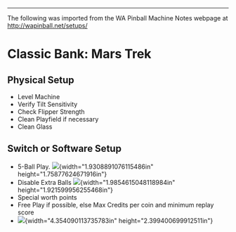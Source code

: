 ***
The following was imported from the WA Pinball Machine Notes webpage at http://wapinball.net/setups/
# Classic Bank: Mars Trek
## Physical Setup
-   Level Machine
-   Verify Tilt Sensitivity
-   Check Flipper Strength
-   Clean Playfield if necessary
-   Clean Glass
## Switch or Software Setup
-   5-Ball Play.
    ![](media/image1.png){width="1.9308891076115486in" height="1.75877624671916in"}
-   Disable Extra Balls
    ![](media/image2.png){width="1.9854615048118984in" height="1.921599956255468in"}
-   Special worth points
-   Free Play if possible, else Max Credits per coin and minimum replay score
-   ![](media/image3.png){width="4.354090113735783in" height="2.399400699912511in"}
